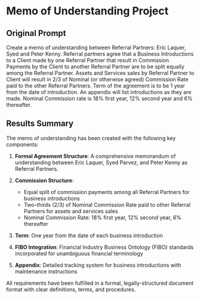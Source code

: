 # Memo of Understanding Project

## Original Prompt

Create a memo of understanding between Referral Partners: Eric Laquer, Syed and Peter Kenny. Referral partners agree that a Business Introductions to a Client made by one Referral Partner that result in Commission Payments by the Client to another Referral Partner are to be split equally among the Referral Partner. Assets and Services sales by Referral Partner to Client will result in 2/3 of Nominal (or otherwise agreed) Commission Rate paid to the other Referral Partners. Term of the agreement is to be 1 year from the date of introduction. An appendix will list introductions as they are made. Nominal Commission rate is 18% first year, 12% second year and 6% thereafter.

## Results Summary

The memo of understanding has been created with the following key components:

1. **Formal Agreement Structure**: A comprehensive memorandum of understanding between Eric Laquer, Syed Parvez, and Peter Kenny as Referral Partners.

2. **Commission Structure**:
   - Equal split of commission payments among all Referral Partners for business introductions
   - Two-thirds (2/3) of Nominal Commission Rate paid to other Referral Partners for assets and services sales
   - Nominal Commission Rate: 18% first year, 12% second year, 6% thereafter

3. **Term**: One year from the date of each business introduction

4. **FIBO Integration**: Financial Industry Business Ontology (FIBO) standards incorporated for unambiguous financial terminology

5. **Appendix**: Detailed tracking system for business introductions with maintenance instructions

All requirements have been fulfilled in a formal, legally-structured document format with clear definitions, terms, and procedures.
